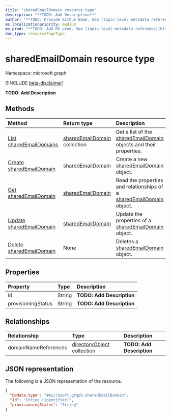 ```yaml
---
title: "sharedEmailDomain resource type"
description: "**TODO: Add Description**"
author: "**TODO: Provide Github Name. See [topic-level metadata reference](https://msgo.azurewebsites.net/add/document/guidelines/metadata.html#topic-level-metadata)**"
ms.localizationpriority: medium
ms.prod: "**TODO: Add MS prod. See [topic-level metadata reference](https://msgo.azurewebsites.net/add/document/guidelines/metadata.html#topic-level-metadata)**"
doc_type: resourcePageType
---
```


# sharedEmailDomain resource type

Namespace: microsoft.graph

[!INCLUDE [beta-disclaimer](../../includes/beta-disclaimer.md)]

**TODO: Add Description**

## Methods
|Method|Return type|Description|
|:---|:---|:---|
|[List sharedEmailDomains](../api/sharedemaildomain-list.md)|[sharedEmailDomain](../resources/sharedemaildomain.md) collection|Get a list of the [sharedEmailDomain](../resources/sharedemaildomain.md) objects and their properties.|
|[Create sharedEmailDomain](../api/directory-post-sharedemaildomains.md)|[sharedEmailDomain](../resources/sharedemaildomain.md)|Create a new [sharedEmailDomain](../resources/sharedemaildomain.md) object.|
|[Get sharedEmailDomain](../api/sharedemaildomain-get.md)|[sharedEmailDomain](../resources/sharedemaildomain.md)|Read the properties and relationships of a [sharedEmailDomain](../resources/sharedemaildomain.md) object.|
|[Update sharedEmailDomain](../api/sharedemaildomain-update.md)|[sharedEmailDomain](../resources/sharedemaildomain.md)|Update the properties of a [sharedEmailDomain](../resources/sharedemaildomain.md) object.|
|[Delete sharedEmailDomain](../api/sharedemaildomain-delete.md)|None|Deletes a [sharedEmailDomain](../resources/sharedemaildomain.md) object.|

## Properties
|Property|Type|Description|
|:---|:---|:---|
|id|String|**TODO: Add Description**|
|provisioningStatus|String|**TODO: Add Description**|

## Relationships
|Relationship|Type|Description|
|:---|:---|:---|
|domainNameReferences|[directoryObject](../resources/directoryobject.md) collection|**TODO: Add Description**|

## JSON representation
The following is a JSON representation of the resource.
<!-- {
  "blockType": "resource",
  "keyProperty": "id",
  "@odata.type": "microsoft.graph.sharedEmailDomain",
  "openType": false
}
-->
``` json
{
  "@odata.type": "#microsoft.graph.sharedEmailDomain",
  "id": "String (identifier)",
  "provisioningStatus": "String"
}
```

